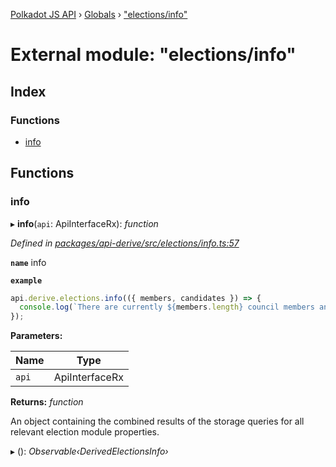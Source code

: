[Polkadot JS API](../README.md) › [Globals](../globals.md) › ["elections/info"](_elections_info_.md)

# External module: "elections/info"

## Index

### Functions

* [info](_elections_info_.md#info)

## Functions

###  info

▸ **info**(`api`: ApiInterfaceRx): *function*

*Defined in [packages/api-derive/src/elections/info.ts:57](https://github.com/polkadot-js/api/blob/d9dad3566a/packages/api-derive/src/elections/info.ts#L57)*

**`name`** info

**`example`** 
<BR>

```javascript
api.derive.elections.info(({ members, candidates }) => {
  console.log(`There are currently ${members.length} council members and ${candidates.length} prospective council candidates.`);
});
```

**Parameters:**

Name | Type |
------ | ------ |
`api` | ApiInterfaceRx |

**Returns:** *function*

An object containing the combined results of the storage queries for
all relevant election module properties.

▸ (): *Observable‹DerivedElectionsInfo›*
